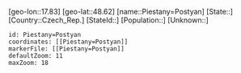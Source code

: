 ﻿---
location: [48.62,17.83]
mapzoom: [7,12] 
mapmarker: city 
type: City
tags:
- geo/City


SpocWebEntityId: 33365
isDeleted: false
confidential: public

---
[geo-lon::17.83]
[geo-lat::48.62]
[name::Piestany=Postyan]
[State::]
[Country::Czech_Rep.]
[StateId::]
[Population::]
[Unknown::]


```leaflet
id: Piestany=Postyan
coordinates: [[Piestany=Postyan]]
markerFile: [[Piestany=Postyan]]
defaultZoom: 11 
maxZoom: 18
```
